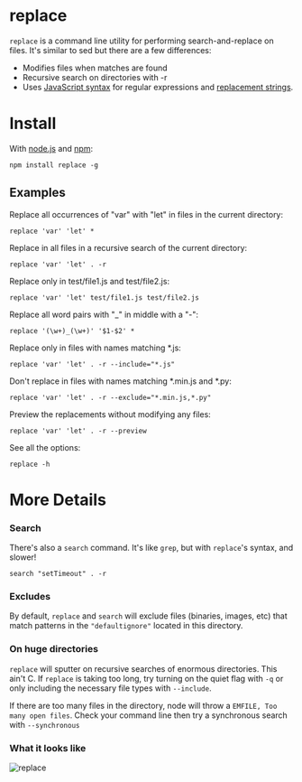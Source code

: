 # replace
`replace` is a command line utility for performing search-and-replace on files. It's similar to sed but there are a few differences:

* Modifies files when matches are found
* Recursive search on directories with -r
* Uses [JavaScript syntax](https://developer.mozilla.org/en/JavaScript/Guide/Regular_Expressions#Using_Simple_Patterns) for regular expressions and [replacement strings](https://developer.mozilla.org/en/JavaScript/Reference/Global_Objects/String/replace#Specifying_a_string_as_a_parameter).

# Install
With [node.js](http://nodejs.org/) and [npm](http://github.com/isaacs/npm):

	npm install replace -g


## Examples

Replace all occurrences of "var" with "let" in files in the current directory:

```
replace 'var' 'let' *
```

Replace in all files in a recursive search of the current directory:

```
replace 'var' 'let' . -r
```

Replace only in test/file1.js and test/file2.js:

```
replace 'var' 'let' test/file1.js test/file2.js
```

Replace all word pairs with "_" in middle with a "-":

```
replace '(\w+)_(\w+)' '$1-$2' *
```

Replace only in files with names matching *.js:

```
replace 'var' 'let' . -r --include="*.js"
```

Don't replace in files with names matching *.min.js and *.py:

```
replace 'var' 'let' . -r --exclude="*.min.js,*.py"
```

Preview the replacements without modifying any files:

```
replace 'var' 'let' . -r --preview
```

See all the options:

```
replace -h
```

# More Details

### Search
There's also a `search` command. It's like `grep`, but with `replace`'s syntax, and slower!

```
search "setTimeout" . -r
```

### Excludes
By default, `replace` and `search` will exclude files (binaries, images, etc) that match patterns in the `"defaultignore"` located in this directory.

### On huge directories
`replace` will sputter on recursive searches of enormous directories. This ain't C. If `replace` is taking too long, try turning on the quiet flag with `-q` or only including the necessary file types with `--include`.

If there are too many files in the directory, node will throw a `EMFILE, Too many open files`. Check your command line then try a synchronous search with `--synchronous`

### What it looks like
![replace](http://i.imgur.com/qmJjS.png)

